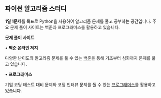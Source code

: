 ## **파이썬 알고리즘 스터디**

**1일 1문제**를 목표로 Python을 사용하여 알고리즘 문제를 풀고 공부하는 공간입니다. 주요 문제 풀이 사이트는 백준과 프로그래머스를 활용하고 있습니다.

**문제 풀이 사이트**

•	**백준 온라인 저지**

다양한 난이도의 알고리즘 문제를 풀 수 있는 [백준](https://www.acmicpc.net/)을 통해 기초부터 심화까지 문제를 풀고 있습니다.

•	**프로그래머스**

기업 코딩 테스트 대비 문제와 코딩 인터뷰 문제를 풀 수 있는 [프로그래머스](https://programmers.co.kr/)를 활용하고 있습니다.
